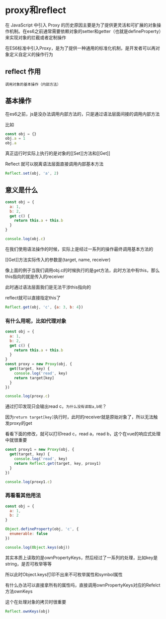# proxy和reflect

在 JavaScript 中引入 Proxy 的历史原因主要是为了提供更灵活和可扩展的对象操作机制。在es6之前通常需要依赖对象的setter和getter（也就是defineProperty）来实现对象的拦截或者定制操作

在ES6标准中引入Proxy，是为了提供一种通用的标准化机制，是开发者可以再对象定义自定义的操作行为

## reflect 作用

`调用对象的基本操作（内部方法）`

## 基本操作

在es6之前，js是没办法调用内部方法的，只是通过语法层面间接的调用内部方法

比如

```js
const obj = {}
obj.a = 1
obj.a
```
真正运行时实际上执行的是对象的[[Set]]方法和[[Get]]

Reflect 就可以脱离语法层面直接调用内部基本方法

```js
Reflect.set(obj, 'a', 2)
```

## 意义是什么

```js
const obj = {
  a: 1,
  b: 2,
  get c() {
    return this.a + this.b
  }
}

console.log(obj.c)
```
在我们使用语法操作的时候，实际上是经过一系列的操作最终调用基本方法的

[[Get]]方法实际传入的参数是(target, name, receiver)

像上面的例子当我们调用obj.c的时候执行的是get方法，此时方法中有this，那么this指向的就是传入的receiver

此时通过语法层面我们是无法干涉this指向的

reflect就可以直接指定this了

```js
Reflect.get(obj, 'c', {a: 3, b: 4})
```

### 有什么用呢，比如代理对象

```js
const obj = {
  a: 1,
  b: 2,
  get c() {
    return this.a + this.b
  }
}
const proxy = new Proxy(obj, {
  get(target, key) {
    console.log('read', key)
    return target[key]
  }
})

console.log(proxy.c)
```
通过打印发现只会输出read c，`为什么没有读取a,b呢`？

因为`return target[key]`执行时，此时的receiver就是原始对象了，所以无法触发proxy的get

看看下面的修改，就可以打印read c，read a，read b，这个在vue的响应式处理中就很重要

```js
const proxy1 = new Proxy(obj, {
  get(target, key) {
    console.log('read', key)
    return Reflect.get(target, key, proxy1)
  }
})

console.log(proxy1.c)
```

### 再看看其他用法

```js
const obj = {
  a: 1,
  b: 2
}

Object.defineProperty(obj, 'c', {
  enumerable: false
})

console.log(Object.keys(obj))
```

其实本质上读取的是ownPropertyKeys，然后经过了一系列的处理，比如key是string，是否可枚举等等

所以此时Object.keys打印不出来不可枚举属性和symbol属性

有什么办法可以直接拿所有的属性吗，直接调用ownPropertyKeys对应的Refelct方法ownKeys

这个在处理对象的拷贝时很重要

```js
Reflect.ownKeys(obj)
```
